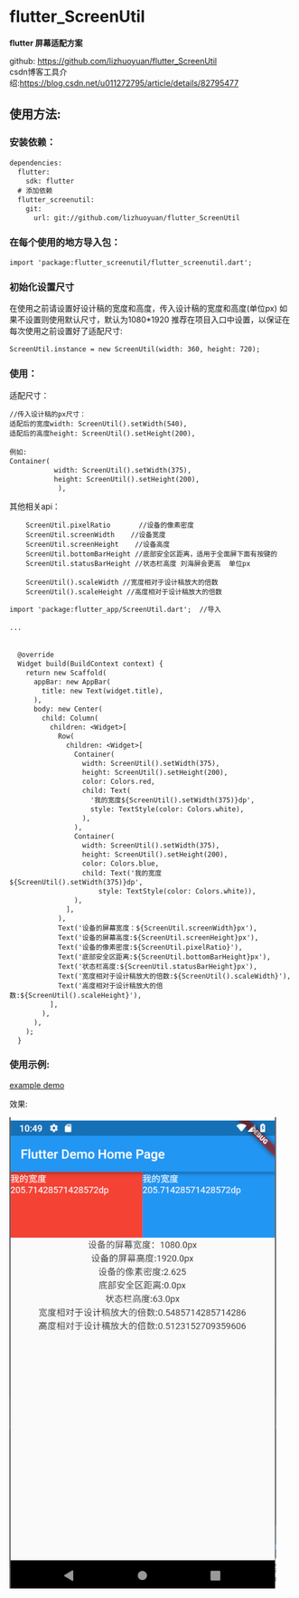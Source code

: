 
# flutter_ScreenUtil
**flutter 屏幕适配方案**

github: https://github.com/lizhuoyuan/flutter_ScreenUtil </br>
csdn博客工具介绍:https://blog.csdn.net/u011272795/article/details/82795477


## 使用方法:

### 安装依赖：
```
dependencies:
  flutter:
    sdk: flutter
  # 添加依赖
  flutter_screenutil:
    git:
      url: git://github.com/lizhuoyuan/flutter_ScreenUtil
```

### 在每个使用的地方导入包：
```
import 'package:flutter_screenutil/flutter_screenutil.dart';

```

### 初始化设置尺寸
在使用之前请设置好设计稿的宽度和高度，传入设计稿的宽度和高度(单位px)
如果不设置则使用默认尺寸，默认为1080*1920
推荐在项目入口中设置，以保证在每次使用之前设置好了适配尺寸:

```
ScreenUtil.instance = new ScreenUtil(width: 360, height: 720);
```

### 使用：

适配尺寸：
```
//传入设计稿的px尺寸：
适配后的宽度width: ScreenUtil().setWidth(540),
适配后的高度height: ScreenUtil().setHeight(200),

例如:
Container(
           width: ScreenUtil().setWidth(375),
           height: ScreenUtil().setHeight(200),
            ),
```

其他相关api：
```
    ScreenUtil.pixelRatio       //设备的像素密度
    ScreenUtil.screenWidth    //设备宽度
    ScreenUtil.screenHeight    //设备高度
    ScreenUtil.bottomBarHeight //底部安全区距离，适用于全面屏下面有按键的
    ScreenUtil.statusBarHeight //状态栏高度 刘海屏会更高  单位px

    ScreenUtil().scaleWidth //宽度相对于设计稿放大的倍数
    ScreenUtil().scaleHeight //高度相对于设计稿放大的倍数

```

```
import 'package:flutter_app/ScreenUtil.dart';  //导入

...


  @override
  Widget build(BuildContext context) {
    return new Scaffold(
      appBar: new AppBar(
        title: new Text(widget.title),
      ),
      body: new Center(
        child: Column(
          children: <Widget>[
            Row(
              children: <Widget>[
                Container(
                  width: ScreenUtil().setWidth(375),
                  height: ScreenUtil().setHeight(200),
                  color: Colors.red,
                  child: Text(
                    '我的宽度${ScreenUtil().setWidth(375)}dp',
                    style: TextStyle(color: Colors.white),
                  ),
                ),
                Container(
                  width: ScreenUtil().setWidth(375),
                  height: ScreenUtil().setHeight(200),
                  color: Colors.blue,
                  child: Text('我的宽度${ScreenUtil().setWidth(375)}dp',
                      style: TextStyle(color: Colors.white)),
                ),
              ],
            ),
            Text('设备的屏幕宽度：${ScreenUtil.screenWidth}px'),
            Text('设备的屏幕高度:${ScreenUtil.screenHeight}px'),
            Text('设备的像素密度:${ScreenUtil.pixelRatio}'),
            Text('底部安全区距离:${ScreenUtil.bottomBarHeight}px'),
            Text('状态栏高度:${ScreenUtil.statusBarHeight}px'),
            Text('宽度相对于设计稿放大的倍数:${ScreenUtil().scaleWidth}'),
            Text('高度相对于设计稿放大的倍数:${ScreenUtil().scaleHeight}'),
          ],
        ),
      ),
    );
  }
```

### 使用示例:

[example demo](/example)
 
效果:

![效果](demo.PNG)


